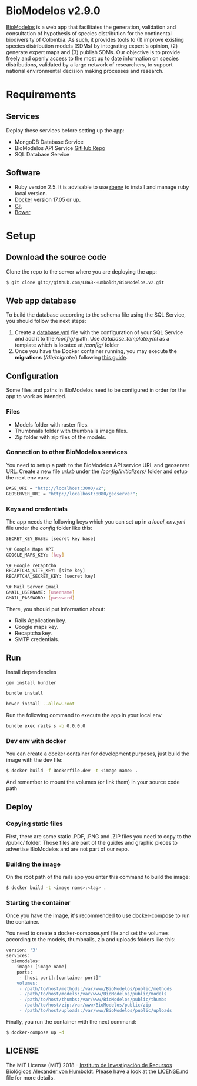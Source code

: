 # BioModelos v2.9.0

[BioModelos](http://biomodelos.humboldt.org.co) is a web app that facilitates the generation, validation and consultation of hypothesis of species distribution for the continental biodiversity of Colombia. As such, it provides tools to (1) improve existing species distribution models (SDMs) by integrating expert's opinion, (2) generate expert maps and (3) publish SDMs. Our objective is to provide freely and openly access to the most up to date information on species distributions, validated by a large network of researchers, to support national environmental decision making processes and research.

# Requirements

## Services

Deploy these services before setting up the app:

- MongoDB Database Service
- BioModelos API Service [GitHub Repo](https://github.com/LBAB-Humboldt/biomodelos_db_api)
- SQL Database Service

## Software

- Ruby version 2.5. It is advisable to use [rbenv](https://github.com/rbenv/rbenv#installation) to install and manage ruby local version.
- [Docker](https://www.docker.com) version 17.05 or up.
- [Git](https://git-scm.com/)
- [Bower](https://bower.io/)

# Setup

## Download the source code

Clone the repo to the server where you are deploying the app:

```sh
$ git clone git://github.com/LBAB-Humboldt/BioModelos.v2.git
```

## Web app database

To build the database according to the schema file using the SQL Service, you should follow the next steps:

1. Create a [database.yml](https://edgeguides.rubyonrails.org/configuring.html#configuring-a-database) file with the configuration of your SQL Service and add it to the _/config/_ path. Use _database_template.yml_ as a template which is located at _/config/_ folder
2. Once you have the Docker container running, you may execute the **migrations** (_/db/migrate/_) following [this guide](https://edgeguides.rubyonrails.org/active_record_migrations.html#running-migrations).

## Configuration

Some files and paths in BioModelos need to be configured in order for the app to work as intended.

### Files

- Models folder with raster files.
- Thumbnails folder with thumbnails image files.
- Zip folder with zip files of the models.

### Connection to other BioModelos services

You need to setup a path to the BioModelos API service URL and geoserver URL. Create a new file _url.rb_ under the _/config/initializers/_ folder and setup the next env vars:

```sh
BASE_URI = "http://localhost:3000/v2";
GEOSERVER_URI = "http://localhost:8080/geoserver";
```

### Keys and credentials

The app needs the following keys which you can set up in a _local_env.yml_ file under the _config_ folder like this:

```sh
SECRET_KEY_BASE: [secret key base]

\# Google Maps API
GOOGLE_MAPS_KEY: [key]

\# Google reCaptcha
RECAPTCHA_SITE_KEY: [site key]
RECAPTCHA_SECRET_KEY: [secret key]

\# Mail Server Gmail
GMAIL_USERNAME: [username]
GMAIL_PASSWORD: [password]
```

There, you should put information about:

- Rails Application key.
- Google maps key.
- Recaptcha key.
- SMTP credentials.

## Run

Install dependencies

```sh
gem install bundler

bundle install

bower install --allow-root
```

Run the following command to execute the app in your local env

```sh
bundle exec rails s -b 0.0.0.0
```

### Dev env with docker

You can create a docker container for development purposes, just build the image with the dev file:

```sh
$ docker build -f Dockerfile.dev -t <image name> .
```

And remember to mount the volumes (or link them) in your source code path

## Deploy

### Copying static files

First, there are some static .PDF, .PNG and .ZIP files you need to copy to the /public/ folder. Those files are part of the guides and graphic pieces to advertise BioModelos and are not part of our repo.

### Building the image

On the root path of the rails app you enter this command to build the image:

```sh
$ docker build -t <image name>:<tag> .
```

### Starting the container

Once you have the image, it's recommended to use [docker-compose](https://docs.docker.com/compose/) to run the container.

You need to create a docker-compose.yml file and set the volumes according to the models, thumbnails, zip and uploads folders like this:

```sh
version: '3'
services:
  biomodelos:
    image: [image name]
    ports:
     - [host port]:[container port]"
    volumes:
     - /path/to/host/methods:/var/www/BioModelos/public/methods
     - /path/to/host/models:/var/www/BioModelos/public/models
     - /path/to/host/thumbs:/var/www/BioModelos/public/thumbs
     - /path/to/host/zip:/var/www/BioModelos/public/zip
     - /path/to/host/uploads:/var/www/BioModelos/public/uploads

```

Finally, you run the container with the next command:

```sh
$ docker-compose up -d
```

## LICENSE

The MIT License (MIT) 2018 - [Instituto de Investigación de Recursos Biológicos Alexander von Humboldt](http://humboldt.org.co). Please have a look at the [LICENSE.md](LICENSE.md) file for more details.
